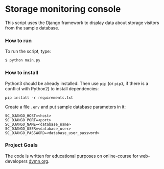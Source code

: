 # Storage monitoring console

This script uses the Django framework to display data about storage visitors from the sample database.

### How to run

To run the script, type:
```
$ python main.py
```

### How to install

Python3 should be already installed. 
Then use `pip` (or `pip3`, if there is a conflict with Python2) to install dependencies:
```
pip install -r requirements.txt
```
Create a file `.env` and put sample database parameters in it:
```
SC_DJANGO_HOST=<host>
SC_DJANGO_PORT=<port>
SC_DJANGO_NAME=<database_name>
SC_DJANGO_USER=<database_user>
SC_DJANGO_PASSWORD=<database_user_password>
```

### Project Goals

The code is written for educational purposes on online-course for web-developers [dvmn.org](https://dvmn.org/).